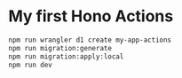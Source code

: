 # My first Hono Actions

```bash
npm run wrangler d1 create my-app-actions
npm run migration:generate
npm run migration:apply:local
npm run dev
```
